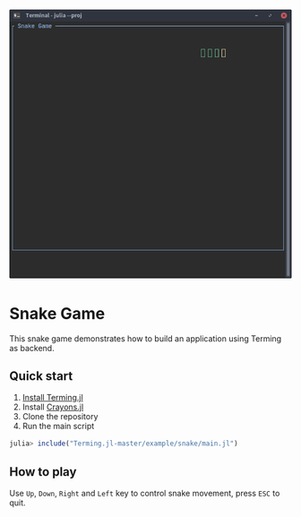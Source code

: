 <h1 align="center">
    <img width="650" src="snake.png" alt="Snake Game">
    <br>
</h1>

# Snake Game

This snake game demonstrates how to build an application using Terming as backend.

## Quick start

1. [Install Terming.jl](https://github.com/foldfelis/Terming.jl#quick-start)
2. Install [Crayons.jl](https://github.com/KristofferC/Crayons.jl)
3. Clone the repository
4. Run the main script
```julia
julia> include("Terming.jl-master/example/snake/main.jl")
```

## How to play

Use `Up`, `Down`, `Right` and `Left` key to control snake movement, press `ESC` to quit.
